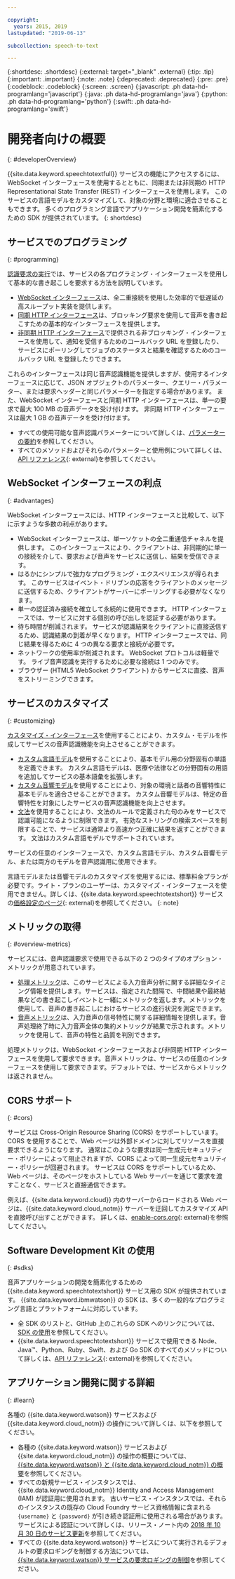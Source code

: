 ```yaml
---

copyright:
  years: 2015, 2019
lastupdated: "2019-06-13"

subcollection: speech-to-text

---
```


{:shortdesc: .shortdesc}
{:external: target="_blank" .external}
{:tip: .tip}
{:important: .important}
{:note: .note}
{:deprecated: .deprecated}
{:pre: .pre}
{:codeblock: .codeblock}
{:screen: .screen}
{:javascript: .ph data-hd-programlang='javascript'}
{:java: .ph data-hd-programlang='java'}
{:python: .ph data-hd-programlang='python'}
{:swift: .ph data-hd-programlang='swift'}

# 開発者向けの概要
{: #developerOverview}

{{site.data.keyword.speechtotextfull}} サービスの機能にアクセスするには、WebSocket インターフェースを使用するとともに、同期または非同期の HTTP Representational State Transfer (REST) インターフェースを使用します。 このサービスの言語モデルをカスタマイズして、対象の分野と環境に適合させることもできます。 多くのプログラミング言語でアプリケーション開発を簡素化するための SDK が提供されています。
{: shortdesc}

## サービスでのプログラミング
{: #programming}

[認識要求の実行](/docs/services/speech-to-text?topic=speech-to-text-basic-request)では、サービスの各プログラミング・インターフェースを使用して基本的な書き起こしを要求する方法を説明しています。

-   [WebSocket インターフェース](/docs/services/speech-to-text?topic=speech-to-text-websockets)は、全二重接続を使用した効率的で低遅延の高スループット実装を提供します。
-   [同期 HTTP インターフェース](/docs/services/speech-to-text?topic=speech-to-text-http)は、ブロッキング要求を使用して音声を書き起こすための基本的なインターフェースを提供します。
-   [非同期 HTTP インターフェース](/docs/services/speech-to-text?topic=speech-to-text-async)で提供される非ブロッキング・インターフェースを使用して、通知を受信するためのコールバック URL を登録したり、サービスにポーリングしてジョブのステータスと結果を確認するためのコールバック URL を登録したりできます。

これらのインターフェースは同じ音声認識機能を提供しますが、使用するインターフェースに応じて、JSON オブジェクトのパラメーター、クエリー・パラメーター、または要求ヘッダーと同じパラメーターを指定する場合があります。 また、WebSocket インターフェースと同期 HTTP インターフェースは、単一の要求で最大 100 MB の音声データを受け付けます。 非同期 HTTP インターフェースは最大 1 GB の音声データを受け付けます。

-   すべての使用可能な音声認識パラメーターについて詳しくは、[パラメーターの要約](/docs/services/speech-to-text?topic=speech-to-text-summary)を参照してください。
-   すべてのメソッドおよびそれらのパラメーターと使用例について詳しくは、[API リファレンス](https://{DomainName}/apidocs/speech-to-text){: external}を参照してください。

## WebSocket インターフェースの利点
{: #advantages}

WebSocket インターフェースには、HTTP インターフェースと比較して、以下に示すような多数の利点があります。

-   WebSocket インターフェースは、単一ソケットの全二重通信チャネルを提供します。 このインターフェースにより、クライアントは、非同期的に単一の接続を介して、要求および音声をサービスに送信し、結果を受信できます。
-   はるかにシンプルで強力なプログラミング・エクスペリエンスが得られます。 このサービスはイベント・ドリブンの応答をクライアントのメッセージに送信するため、クライアントがサーバーにポーリングする必要がなくなります。
-   単一の認証済み接続を確立して永続的に使用できます。 HTTP インターフェースでは、サービスに対する個別の呼び出しを認証する必要があります。
-   待ち時間が削減されます。 サービスが認識結果をクライアントに直接送信するため、認識結果の到着が早くなります。 HTTP インターフェースでは、同じ結果を得るために 4 つの異なる要求と接続が必要です。
-   ネットワークの使用率が削減されます。 WebSocket プロトコルは軽量です。 ライブ音声認識を実行するために必要な接続は 1 つのみです。
-   ブラウザー (HTML5 WebSocket クライアント) からサービスに直接、音声をストリーミングできます。

## サービスのカスタマイズ
{: #customizing}

[カスタマイズ・インターフェース](/docs/services/speech-to-text?topic=speech-to-text-customization)を使用することにより、カスタム・モデルを作成してサービスの音声認識機能を向上させることができます。

-   [カスタム言語モデル](/docs/services/speech-to-text?topic=speech-to-text-languageCreate)を使用することにより、基本モデル用の分野固有の単語を定義できます。 カスタム言語モデルは、医療や法律などの分野固有の用語を追加してサービスの基本語彙を拡張します。
-   [カスタム音響モデル](/docs/services/speech-to-text?topic=speech-to-text-acoustic)を使用することにより、対象の環境と話者の音響特性に基本モデルを適合させることができます。 カスタム音響モデルは、特定の音響特性を対象にしたサービスの音声認識機能を向上させます。
-   [文法](/docs/services/speech-to-text?topic=speech-to-text-grammars)を使用することにより、文法のルールで定義された句のみをサービスで認識可能になるように制限できます。 有効なストリングの検索スペースを制限することで、サービスは通常より高速かつ正確に結果を返すことができます。 文法はカスタム言語モデルでサポートされています。

サービスの任意のインターフェースで、カスタム言語モデル、カスタム音響モデル、または両方のモデルを音声認識用に使用できます。

言語モデルまたは音響モデルのカスタマイズを使用するには、標準料金プランが必要です。ライト・プランのユーザーは、カスタマイズ・インターフェースを使用できません。詳しくは、{{site.data.keyword.speechtotextshort}} サービスの[価格設定のページ](https://www.ibm.com/cloud/watson-speech-to-text/pricing){: external}を参照してください。
{: note}

## メトリックの取得
{: #overview-metrics}

サービスには、音声認識要求で使用できる以下の 2 つのタイプのオプション・メトリックが用意されています。

-   [処理メトリック](/docs/services/speech-to-text?topic=speech-to-text-metrics#processing_metrics)は、このサービスによる入力音声分析に関する詳細なタイミング情報を提供します。サービスは、指定された間隔で、中間結果や最終結果などの書き起こしイベントと一緒にメトリックを返します。メトリックを使用して、音声の書き起こしにおけるサービスの進行状況を測定できます。
-   [音声メトリック](/docs/services/speech-to-text?topic=speech-to-text-metrics#audio_metrics)は、入力音声の信号特性に関する詳細情報を提供します。音声処理終了時に入力音声全体の集約メトリックが結果で示されます。メトリックを使用して、音声の特性と品質を判別できます。

処理メトリックは、WebSocket インターフェースおよび非同期 HTTP インターフェースを使用して要求できます。音声メトリックは、サービスの任意のインターフェースを使用して要求できます。デフォルトでは、サービスからメトリックは返されません。

## CORS サポート
{: #cors}

サービスは Cross-Origin Resource Sharing (CORS) をサポートしています。 CORS を使用することで、Web ページは外部ドメインに対してリソースを直接要求できるようになります。 通常はこのような要求は同一生成元セキュリティー・ポリシーによって阻止されますが、CORS によって同一生成元セキュリティー・ポリシーが回避されます。 サービスは CORS をサポートしているため、Web ページは、そのページをホストしている Web サーバーを通じて要求を渡すことなく、サービスと直接通信できます。

例えば、{{site.data.keyword.cloud}} 内のサーバーからロードされる Web ページは、{{site.data.keyword.cloud_notm}} サーバーを迂回してカスタマイズ API を直接呼び出すことができます。 詳しくは、[enable-cors.org](https://enable-cors.org/){: external}を参照してください。

## Software Development Kit の使用
{: #sdks}

音声アプリケーションの開発を簡素化するための {{site.data.keyword.speechtotextshort}} サービス用の SDK が提供されています。 {{site.data.keyword.ibmwatson}} の SDK は、多くの一般的なプログラミング言語とプラットフォームに対応しています。

-   全 SDK のリストと、GitHub 上のこれらの SDK へのリンクについては、[SDK の使用](/docs/services/watson?topic=watson-using-sdks)を参照してください。
-   {{site.data.keyword.speechtotextshort}} サービスで使用できる Node、Java&trade;、Python、Ruby、Swift、および Go SDK のすべてのメソッドについて詳しくは、[API リファレンス](https://{DomainName}/apidocs/speech-to-text){: external}を参照してください。

## アプリケーション開発に関する詳細
{: #learn}

各種の {{site.data.keyword.watson}} サービスおよび {{site.data.keyword.cloud_notm}} の操作について詳しくは、以下を参照してください。

-   各種の {{site.data.keyword.watson}} サービスおよび {{site.data.keyword.cloud_notm}} の操作の概要については、[{{site.data.keyword.watson}} と {{site.data.keyword.cloud_notm}} の概要](/docs/services/watson?topic=watson-about)を参照してください。
-   すべての新規サービス・インスタンスでは、{{site.data.keyword.cloud_notm}} Identity and Access Management (IAM) が認証用に使用されます。 古いサービス・インスタンスでは、それらのインスタンスの既存の Cloud Foundry サービス資格情報に含まれる `{username}` と `{password}` が引き続き認証用に使用される場合があります。 サービスによる認証について詳しくは、リリース・ノート内の [2018 年 10 月 30 日のサービス更新](/docs/services/speech-to-text?topic=speech-to-text-release-notes#October2018b)を参照してください。
-   すべての {{site.data.keyword.watson}} サービスについて実行されるデフォルトの要求ロギングを制御する方法については、[{{site.data.keyword.watson}} サービスの要求ロギングの制御](/docs/services/watson?topic=watson-gs-logging-overview)を参照してください。
